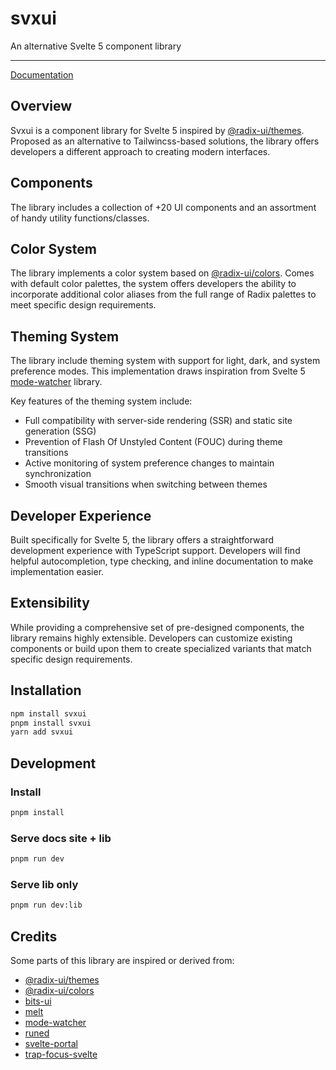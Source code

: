 # svxui

An alternative Svelte 5 component library

--- 

[Documentation](https://svxui.vercel.app/)

## Overview

Svxui is a component library for Svelte 5 inspired by [@radix-ui/themes](https://www.radix-ui.com). Proposed as an alternative to Tailwincss-based solutions, the library offers developers a different approach to creating modern interfaces.

## Components

The library includes a collection of +20 UI components and an assortment of handy utility functions/classes.

## Color System

The library implements a color system based on [@radix-ui/colors](https://www.radix-ui.com/colors). Comes with default color palettes, the system offers developers the ability to incorporate additional color aliases from the full range of Radix palettes to meet specific design requirements.

## Theming System

The library include theming system with support for light, dark, and system preference modes. This implementation draws inspiration from Svelte 5 [mode-watcher](https://mode-watcher.sveco.dev/) library.

Key features of the theming system include:

- Full compatibility with server-side rendering (SSR) and static site generation (SSG)
- Prevention of Flash Of Unstyled Content (FOUC) during theme transitions
- Active monitoring of system preference changes to maintain synchronization
- Smooth visual transitions when switching between themes

## Developer Experience

Built specifically for Svelte 5, the library offers a straightforward development experience with TypeScript support. Developers will find helpful autocompletion, type checking, and inline documentation to make implementation easier.

## Extensibility

While providing a comprehensive set of pre-designed components, the library remains highly extensible. Developers can customize existing components or build upon them to create specialized variants that match specific design requirements.

## Installation

```bash
npm install svxui
pnpm install svxui
yarn add svxui
```

## Development

### Install 

```bash
pnpm install
```

### Serve docs site + lib

```bash
pnpm run dev
```

### Serve lib only

```bash
pnpm run dev:lib
```

## Credits

Some parts of this library are inspired or derived from:
- [@radix-ui/themes](https://www.radix-ui.com/themes/)
- [@radix-ui/colors](https://www.radix-ui.com/colors/)
- [bits-ui](https://www.bits-ui.com/)
- [melt](https://www.melt-ui.com/)
- [mode-watcher](https://mode-watcher.sveco.dev/)
- [runed](https://runed.dev/)
- [svelte-portal](https://github.com/romkor/svelte-portal)
- [trap-focus-svelte](https://github.com/henrygd/trap-focus-svelte)
